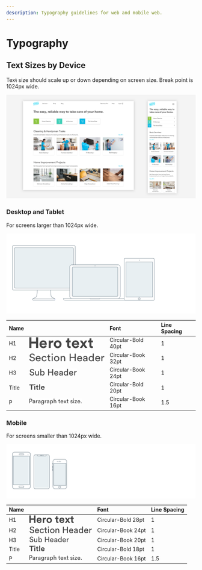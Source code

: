 ```yaml
---
description: Typography guidelines for web and mobile web.
---
```


# Typography

## Text Sizes by Device

Tex~~t~~ size should scale up or down depending on screen size. Break point is 1024px wide.

![](../.gitbook/assets/text-size-example.png)

### Desktop and Tablet

For screens larger than 1024px wide.

![](../.gitbook/assets/1024-x-1366.png)

| Name |  | Font | Line Spacing |
| :--- | :--- | :--- | :--- |
| H1 | ![](../.gitbook/assets/hero-text.png) | Circular-Bold 40pt | 1 |
| H2 | ![](../.gitbook/assets/section-header.png) | Circular-Book 32pt | 1 |
| H3 | ![](../.gitbook/assets/sub-header%20%281%29.png) | Circular-Book 24pt | 1 |
| Title | ![](../.gitbook/assets/title.png) | Circular-Bold 20pt | 1 |
| P | ![](../.gitbook/assets/paragraph-text-size..png) | Circular-Book 16pt | 1.5 |

### Mobile

For screens smaller than 1024px wide.

![](../.gitbook/assets/smaller%20%281%29.png)

| Name |  | Font | Line Spacing |
| :--- | :--- | :--- | :--- |
| H1 | ![](../.gitbook/assets/hero-text%20%281%29.png) | Circular-Bold 28pt | 1 |
| H2 | ![](../.gitbook/assets/section-header%20%282%29.png) | Circular-Book 24pt | 1 |
| H3 | ![](../.gitbook/assets/sub-header.png) | Circular-Book 20pt | 1 |
| Title | ![](../.gitbook/assets/title.png) | Circular-Bold  18pt | 1 |
| P | ![](../.gitbook/assets/paragraph-text-size..png) | Circular-Book 16pt | 1.5 |

